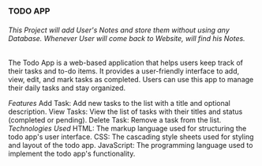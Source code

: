 ### TODO APP

###### This Project will add User's Notes and store them without using any Database. Whenever User will come back to Website, will find his Notes.

The Todo App is a web-based application that helps users keep track of their tasks and to-do items. It provides a user-friendly interface to add, view, edit, and mark tasks as completed. Users can use this app to manage their daily tasks and stay organized.

*Features*
Add Task: Add new tasks to the list with a title and optional description.
View Tasks: View the list of tasks with their titles and status (completed or pending).
Delete Task: Remove a task from the list.
*Technologies Used*
HTML: The markup language used for structuring the todo app's user interface.
CSS: The cascading style sheets used for styling and layout of the todo app.
JavaScript: The programming language used to implement the todo app's functionality.